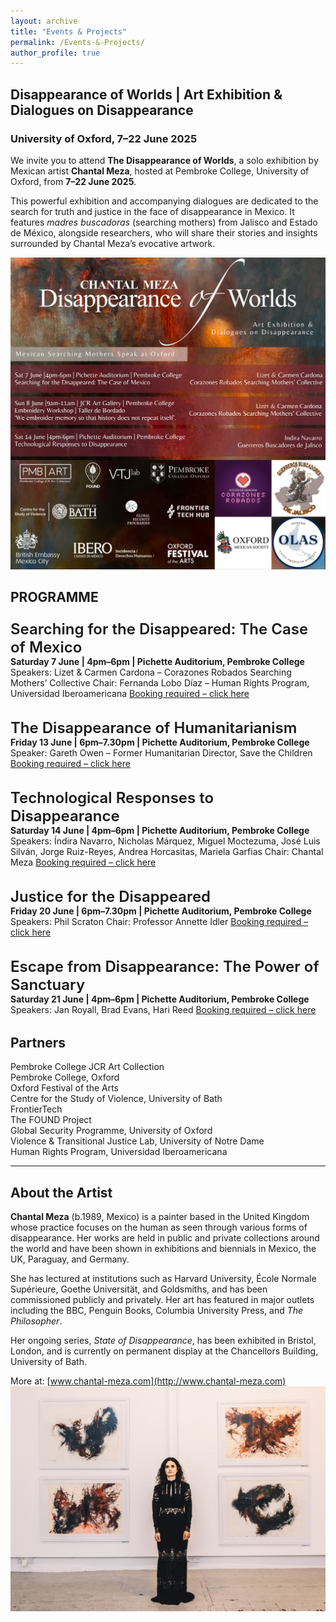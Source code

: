 ```yaml
---
layout: archive
title: "Events & Projects"
permalink: /Events-&-Projects/
author_profile: true
---
```


<style>
  .image-row {
    display: flex;
    flex-wrap: wrap;
    gap: 10px;
    margin-bottom: 2rem;
  }

  .image-row img {
    width: 100%;
    max-width: 48%;
    height: auto;
    border-radius: 10px;
    box-shadow: 0 4px 12px rgba(0,0,0,0.1);
  }

  @media (max-width: 768px) {
    .image-row img {
      max-width: 100%;
    }
  }

  .event-title {
    font-size: 1.5rem;
    font-weight: 600;
    margin-top: 1.5rem;
  }

  .event-details {
    margin-bottom: 2rem;
  }
</style>

## Disappearance of Worlds | Art Exhibition & Dialogues on Disappearance  
### University of Oxford, 7–22 June 2025

We invite you to attend **The Disappearance of Worlds**, a solo exhibition by Mexican artist **Chantal Meza**, hosted at Pembroke College, University of Oxford, from **7–22 June 2025**.

This powerful exhibition and accompanying dialogues are dedicated to the search for truth and justice in the face of disappearance in Mexico. It features *madres buscadoras* (searching mothers) from Jalisco and Estado de México, alongside researchers, who will share their stories and insights surrounded by Chantal Meza’s evocative artwork.

  <img src="https://github.com/FOUND-project/found-project.github.io/blob/master/images/talksmothers.jpeg?raw=true" alt="Talks with mothers">

## PROGRAMME

<div class="event-details">
  <div class="event-title">Searching for the Disappeared: The Case of Mexico</div>
  <strong>Saturday 7 June | 4pm–6pm | Pichette Auditorium, Pembroke College</strong><br>
    Speakers: Lizet & Carmen Cardona – Corazones Robados Searching Mothers’ Collective  
Chair: Fernanda Lobo Díaz – Human Rights Program, Universidad Iberoamericana 
  <a href="https://www.eventbrite.com/e/searching-for-the-disappeared-the-case-of-mexico-registration-1335246611559?aff=odcleoeventsincollection&keep_tld=1" target="_blank">Booking required – click here</a>
</div>

<div class="event-details">
  <div class="event-title">The Disappearance of Humanitarianism</div>
  <strong>Friday 13 June | 6pm–7.30pm | Pichette Auditorium, Pembroke College</strong><br>
  Speaker: Gareth Owen – Former Humanitarian Director, Save the Children  
  <a href="https://www.eventbrite.com/e/the-disappearance-of-humanitarianism-registration-1335326329999?aff=odcleoeventsincollection&keep_tld=1" target="_blank">Booking required – click here</a>
</div>

<div class="event-details">
  <div class="event-title">Technological Responses to Disappearance</div>
  <strong>Saturday 14 June | 4pm–6pm | Pichette Auditorium, Pembroke College</strong><br>
  Speakers: Índira Navarro, Nicholas Márquez, Miguel Moctezuma, José Luis Silván, Jorge Ruiz-Reyes, Andrea Horcasitas, Mariela Garfias  
Chair: Chantal Meza  
  <a href="https://www.eventbrite.com/e/technological-responses-to-disappearance-registration-1335338436209?aff=odcleoeventsincollection&keep_tld=1" target="_blank">Booking required – click here</a>
</div>

<div class="event-details">
  <div class="event-title">Justice for the Disappeared</div>
  <strong>Friday 20 June | 6pm–7.30pm | Pichette Auditorium, Pembroke College</strong><br>
  Speakers: Phil Scraton
Chair: Professor Annette Idler
  <a href="https://www.eventbrite.com/e/justice-for-the-disappeared-registration-1335353180309?aff=odcleoeventsincollection&keep_tld=1" target="_blank">Booking required – click here</a>
</div>

<div class="event-details">
  <div class="event-title">Escape from Disappearance: The Power of Sanctuary</div>
  <strong>Saturday 21 June | 4pm–6pm | Pichette Auditorium, Pembroke College</strong><br>
  Speakers: Jan Royall, Brad Evans, Hari Reed  
  <a href="https://www.eventbrite.com/e/escape-from-disappearance-the-power-of-sanctuary-registration-1335368185189?aff=odcleoeventsincollection&keep_tld=1" target="_blank">Booking required – click here</a>
</div>

## Partners

Pembroke College JCR Art Collection  
Pembroke College, Oxford  
Oxford Festival of the Arts  
Centre for the Study of Violence, University of Bath  
FrontierTech  
The FOUND Project  
Global Security Programme, University of Oxford  
Violence & Transitional Justice Lab, University of Notre Dame  
Human Rights Program, Universidad Iberoamericana  

---

## About the Artist

**Chantal Meza** (b.1989, Mexico) is a painter based in the United Kingdom whose practice focuses on the human as seen through various forms of disappearance. Her works are held in public and private collections around the world and have been shown in exhibitions and biennials in Mexico, the UK, Paraguay, and Germany.

She has lectured at institutions such as Harvard University, École Normale Supérieure, Goethe Universität, and Goldsmiths, and has been commissioned publicly and privately. Her art has featured in major outlets including the BBC, Penguin Books, Columbia University Press, and *The Philosopher*.

Her ongoing series, *State of Disappearance*, has been exhibited in Bristol, London, and is currently on permanent display at the Chancellors Building, University of Bath.  

More at: [www.chantal-meza.com](http://www.chantal-meza.com)
  <img src="https://github.com/FOUND-project/found-project.github.io/blob/master/images/Chantal-Meza-1.jpg?raw=true" alt="Chantal Meza artwork">
